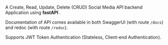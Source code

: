 A Create, Read, Update, Delete (CRUD) Social Media API backend Application using  <strong> fastAPI </strong>.

Documentation of API comes available in both SwaggerUI (with route `/docs`) and redoc (with route `/redoc`).

Supports JWT Token Authentication (Stateless, Client-end Authentication).



